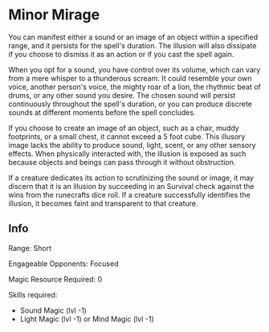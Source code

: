 # Minor Mirage

You can manifest either a sound or an image of an object within a specified range, and it persists for the spell's duration. The illusion will also dissipate if you choose to dismiss it as an action or if you cast the spell again.

When you opt for a sound, you have control over its volume, which can vary from a mere whisper to a thunderous scream. It could resemble your own voice, another person's voice, the mighty roar of a lion, the rhythmic beat of drums, or any other sound you desire. The chosen sound will persist continuously throughout the spell's duration, or you can produce discrete sounds at different moments before the spell concludes.

If you choose to create an image of an object, such as a chair, muddy footprints, or a small chest, it cannot exceed a 5 foot cube. This illusory image lacks the ability to produce sound, light, scent, or any other sensory effects. When physically interacted with, the illusion is exposed as such because objects and beings can pass through it without obstruction.

If a creature dedicates its action to scrutinizing the sound or image, it may discern that it is an illusion by succeeding in an Survival check against the wins from the runecrafts dice roll. If a creature successfully identifies the illusion, it becomes faint and transparent to that creature.

## Info

Range: Short

Engageable Opponents: Focused

Magic Resource Required: 0

Skills required:

- Sound Magic (lvl -1)
- Light Magic (lvl -1) or Mind Magic (lvl -1)
